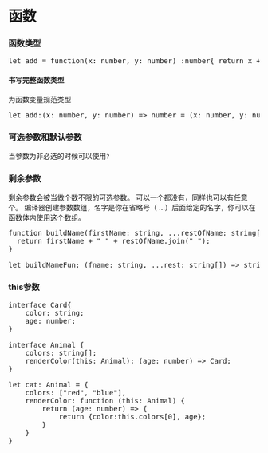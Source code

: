 # 函数
### 函数类型
<pre>let add = function(x: number, y: number) :number{ return x + y; }</pre>
#### 书写完整函数类型
为函数变量规范类型
<pre>let add:(x: number, y: number) => number = (x: number, y: number) : number => {return x + y}</pre>
### 可选参数和默认参数
当参数为非必选的时候可以使用<code>?</code>
### 剩余参数
剩余参数会被当做个数不限的可选参数。 可以一个都没有，同样也可以有任意个。 编译器创建参数数组，名字是你在省略号（ ...）后面给定的名字，你可以在函数体内使用这个数组。
<pre>function buildName(firstName: string, ...restOfName: string[]) {
  return firstName + " " + restOfName.join(" ");
}

let buildNameFun: (fname: string, ...rest: string[]) => string = buildName;</pre>
### this参数
<pre>interface Card{
    color: string;
    age: number;
}

interface Animal {
    colors: string[];
    renderColor(this: Animal): (age: number) => Card;
}

let cat: Animal = {
    colors: ["red", "blue"],
    renderColor: function (this: Animal) {
        return (age: number) => {
            return {color:this.colors[0], age};
        }
    }
}
</pre>